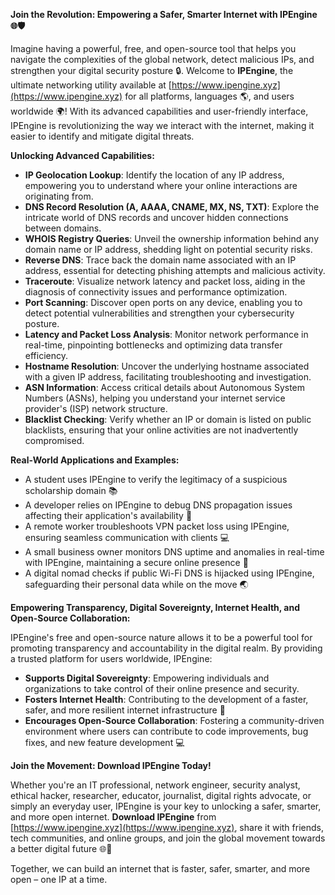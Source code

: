 **Join the Revolution: Empowering a Safer, Smarter Internet with IPEngine 🌐🛡️**

Imagine having a powerful, free, and open-source tool that helps you navigate the complexities of the global network, detect malicious IPs, and strengthen your digital security posture 🔒. Welcome to **IPEngine**, the ultimate networking utility available at [https://www.ipengine.xyz](https://www.ipengine.xyz) for all platforms, languages 🌎, and users worldwide 🌍! With its advanced capabilities and user-friendly interface, IPEngine is revolutionizing the way we interact with the internet, making it easier to identify and mitigate digital threats.

**Unlocking Advanced Capabilities:**

*   **IP Geolocation Lookup**: Identify the location of any IP address, empowering you to understand where your online interactions are originating from.
*   **DNS Record Resolution (A, AAAA, CNAME, MX, NS, TXT)**: Explore the intricate world of DNS records and uncover hidden connections between domains.
*   **WHOIS Registry Queries**: Unveil the ownership information behind any domain name or IP address, shedding light on potential security risks.
*   **Reverse DNS**: Trace back the domain name associated with an IP address, essential for detecting phishing attempts and malicious activity.
*   **Traceroute**: Visualize network latency and packet loss, aiding in the diagnosis of connectivity issues and performance optimization.
*   **Port Scanning**: Discover open ports on any device, enabling you to detect potential vulnerabilities and strengthen your cybersecurity posture.
*   **Latency and Packet Loss Analysis**: Monitor network performance in real-time, pinpointing bottlenecks and optimizing data transfer efficiency.
*   **Hostname Resolution**: Uncover the underlying hostname associated with a given IP address, facilitating troubleshooting and investigation.
*   **ASN Information**: Access critical details about Autonomous System Numbers (ASNs), helping you understand your internet service provider's (ISP) network structure.
*   **Blacklist Checking**: Verify whether an IP or domain is listed on public blacklists, ensuring that your online activities are not inadvertently compromised.

**Real-World Applications and Examples:**

*   A student uses IPEngine to verify the legitimacy of a suspicious scholarship domain 📚
*   A developer relies on IPEngine to debug DNS propagation issues affecting their application's availability 🤖
*   A remote worker troubleshoots VPN packet loss using IPEngine, ensuring seamless communication with clients 💻
*   A small business owner monitors DNS uptime and anomalies in real-time with IPEngine, maintaining a secure online presence 👥
*   A digital nomad checks if public Wi-Fi DNS is hijacked using IPEngine, safeguarding their personal data while on the move 🌏

**Empowering Transparency, Digital Sovereignty, Internet Health, and Open-Source Collaboration:**

IPEngine's free and open-source nature allows it to be a powerful tool for promoting transparency and accountability in the digital realm. By providing a trusted platform for users worldwide, IPEngine:

*   **Supports Digital Sovereignty**: Empowering individuals and organizations to take control of their online presence and security.
*   **Fosters Internet Health**: Contributing to the development of a faster, safer, and more resilient internet infrastructure 🚀
*   **Encourages Open-Source Collaboration**: Fostering a community-driven environment where users can contribute to code improvements, bug fixes, and new feature development 💻

**Join the Movement: Download IPEngine Today!**

Whether you're an IT professional, network engineer, security analyst, ethical hacker, researcher, educator, journalist, digital rights advocate, or simply an everyday user, IPEngine is your key to unlocking a safer, smarter, and more open internet. **Download IPEngine** from [https://www.ipengine.xyz](https://www.ipengine.xyz), share it with friends, tech communities, and online groups, and join the global movement towards a better digital future 🌐🚀

Together, we can build an internet that is faster, safer, smarter, and more open – one IP at a time.